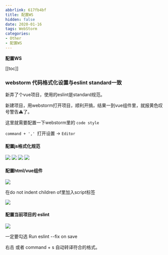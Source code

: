 ```yaml
---
abbrlink: 617fb4bf
title: 配置WS
hidden: false
date: 2020-01-16
tags: WebStorm
categories: 
- Other
- 配置WS
---
```


<strong class='old-blog'>配置WS</strong>

[[toc]]

### webstorm 代码格式化设置与eslint standard一致

新弄了个vue项目，使用的eslint是standard规范。

新建项目，用webstorm打开项目，顺利开搞，结果一到vue组件里，就报黄色叹号警告⚠️了。

这里就需要配置一下webstorm里的 `code style`

`command + ',' `打开设置 -> `Editor`

#### 配置js格式化规范

![](https://ae01.alicdn.com/kf/H86506f0d0b25471d9826e543af0bc40cz.jpg)
![](https://ae01.alicdn.com/kf/Hbf762eeef1074a3aa8d614167de006355.jpg)
![](https://ae01.alicdn.com/kf/Hf694848fcefb4849a3171f607dec5c99W.jpg)
![](https://ae01.alicdn.com/kf/Ha4e8713c7aeb4dc19bfddb5df4e67146l.jpg)

#### 配置html/vue组件

![](https://ae01.alicdn.com/kf/H0e31c6cdba2e4cf5b1430509f83ad1bcF.jpg)

在do not indent children of里加入script标签

![](https://ae01.alicdn.com/kf/Ha11bf52407204bc496b2b54e4ba314eeM.jpg)

#### 配置当前项目的 eslint 

![](https://tva1.sinaimg.cn/large/e6c9d24egy1h2yl18g6y7j214q0u040n.jpg)

一定要勾选 Run eslint --fix on save

右击 或者 command + s 自动转译符合的格式。
